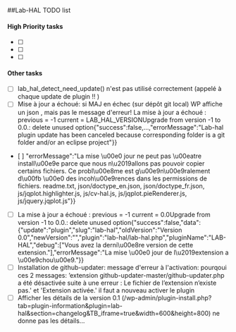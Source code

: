 ##Lab-HAL TODO list

#### High Priority tasks
- [ ] 
- [ ] 
- [ ] 

#### Other tasks
- [ ] lab_hal_detect_need_update() n'est pas utilisé correctement (appelé à chaque update de plugin !! )
- [ ] Mise à jour a échoué: si MAJ en échec (sur dépôt git local) WP affiche un json , mais pas le message d'erreur! La mise à jour a échoué : previous = -1 current = LAB_HAL_VERSIONUpgrade from version -1 to 0.0.: delete unused option{"success":false,...,"errorMessage":"Lab-hal plugin update has been canceled because corresponding folder is a git folder and\/or an eclipse project"}}
- [ ] "errorMessage":"La mise \u00e0 jour ne peut pas \u00eatre install\u00e9e parce que nous n\u2019allons pas pouvoir copier certains fichiers. Ce probl\u00e8me est g\u00e9n\u00e9ralement d\u00fb \u00e0 des incoh\u00e9rences dans les permissions de fichiers. readme.txt, json\/doctype_en.json, json\/doctype_fr.json, js\/jqplot.highlighter.js, js\/cv-hal.js, js\/jqplot.pieRenderer.js, js\/jquery.jqplot.js"}}
- [ ] La mise à jour a échoué : previous = -1 current = 0.0Upgrade from version -1 to 0.0.: delete unused option{"success":false,"data":{"update":"plugin","slug":"lab-hal","oldVersion":"Version 0.0","newVersion":"","plugin":"lab-hal\/lab-hal.php","pluginName":"LAB-HAL","debug":["Vous avez la derni\u00e8re version de cette extension."],"errorMessage":"La mise \u00e0 jour de l\u2019extension a \u00e9chou\u00e9."}}
- [ ] Installation de github-updater: message d'erreur à l'activation: pourqoui ces 2 messages: ’extension github-updater-master/github-updater.php a été désactivée suite à une erreur : Le fichier de l’extension n’existe pas.' et 'Extension activée.' il faut a nouveau activer le plugin
- [ ] Afficher les détails de la version 0.1 (/wp-admin/plugin-install.php?tab=plugin-information&plugin=lab-hal&section=changelog&TB_iframe=true&width=600&height=800) ne donne pas les détails...
